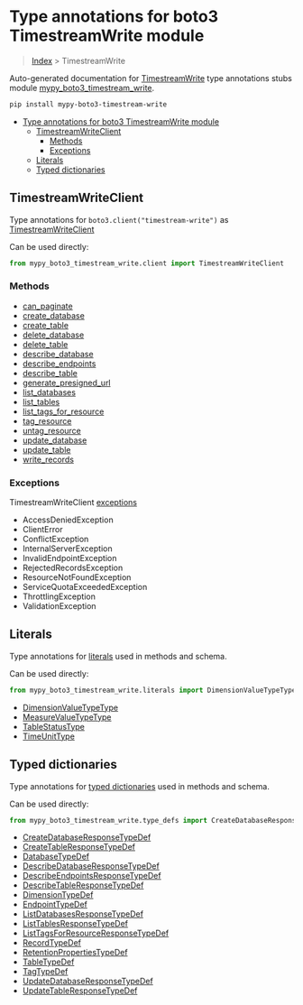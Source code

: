 # Type annotations for boto3 TimestreamWrite module

> [Index](..) > TimestreamWrite

Auto-generated documentation for
[TimestreamWrite](https://boto3.amazonaws.com/v1/documentation/api/1.17.73/reference/services/timestream-write.html#TimestreamWrite)
type annotations stubs module
[mypy_boto3_timestream_write](https://pypi.org/project/mypy-boto3-timestream-write/).

```bash
pip install mypy-boto3-timestream-write
```

- [Type annotations for boto3 TimestreamWrite module](#type-annotations-for-boto3-timestreamwrite-module)
  - [TimestreamWriteClient](#timestreamwriteclient)
    - [Methods](#methods)
    - [Exceptions](#exceptions)
  - [Literals](#literals)
  - [Typed dictionaries](#typed-dictionaries)

## TimestreamWriteClient

Type annotations for `boto3.client("timestream-write")` as
[TimestreamWriteClient](./client.md)

Can be used directly:

```python
from mypy_boto3_timestream_write.client import TimestreamWriteClient
```

### Methods

- [can_paginate](./client.md#can_paginate)
- [create_database](./client.md#create_database)
- [create_table](./client.md#create_table)
- [delete_database](./client.md#delete_database)
- [delete_table](./client.md#delete_table)
- [describe_database](./client.md#describe_database)
- [describe_endpoints](./client.md#describe_endpoints)
- [describe_table](./client.md#describe_table)
- [generate_presigned_url](./client.md#generate_presigned_url)
- [list_databases](./client.md#list_databases)
- [list_tables](./client.md#list_tables)
- [list_tags_for_resource](./client.md#list_tags_for_resource)
- [tag_resource](./client.md#tag_resource)
- [untag_resource](./client.md#untag_resource)
- [update_database](./client.md#update_database)
- [update_table](./client.md#update_table)
- [write_records](./client.md#write_records)

### Exceptions

TimestreamWriteClient [exceptions](./client.md#exceptions)

- AccessDeniedException
- ClientError
- ConflictException
- InternalServerException
- InvalidEndpointException
- RejectedRecordsException
- ResourceNotFoundException
- ServiceQuotaExceededException
- ThrottlingException
- ValidationException

## Literals

Type annotations for [literals](./literals.md) used in methods and schema.

Can be used directly:

```python
from mypy_boto3_timestream_write.literals import DimensionValueTypeType, ...
```

- [DimensionValueTypeType](./literals.md#dimensionvaluetypetype)
- [MeasureValueTypeType](./literals.md#measurevaluetypetype)
- [TableStatusType](./literals.md#tablestatustype)
- [TimeUnitType](./literals.md#timeunittype)

## Typed dictionaries

Type annotations for [typed dictionaries](./type_defs.md) used in methods and
schema.

Can be used directly:

```python
from mypy_boto3_timestream_write.type_defs import CreateDatabaseResponseTypeDef, ...
```

- [CreateDatabaseResponseTypeDef](./type_defs.md#createdatabaseresponsetypedef)
- [CreateTableResponseTypeDef](./type_defs.md#createtableresponsetypedef)
- [DatabaseTypeDef](./type_defs.md#databasetypedef)
- [DescribeDatabaseResponseTypeDef](./type_defs.md#describedatabaseresponsetypedef)
- [DescribeEndpointsResponseTypeDef](./type_defs.md#describeendpointsresponsetypedef)
- [DescribeTableResponseTypeDef](./type_defs.md#describetableresponsetypedef)
- [DimensionTypeDef](./type_defs.md#dimensiontypedef)
- [EndpointTypeDef](./type_defs.md#endpointtypedef)
- [ListDatabasesResponseTypeDef](./type_defs.md#listdatabasesresponsetypedef)
- [ListTablesResponseTypeDef](./type_defs.md#listtablesresponsetypedef)
- [ListTagsForResourceResponseTypeDef](./type_defs.md#listtagsforresourceresponsetypedef)
- [RecordTypeDef](./type_defs.md#recordtypedef)
- [RetentionPropertiesTypeDef](./type_defs.md#retentionpropertiestypedef)
- [TableTypeDef](./type_defs.md#tabletypedef)
- [TagTypeDef](./type_defs.md#tagtypedef)
- [UpdateDatabaseResponseTypeDef](./type_defs.md#updatedatabaseresponsetypedef)
- [UpdateTableResponseTypeDef](./type_defs.md#updatetableresponsetypedef)
